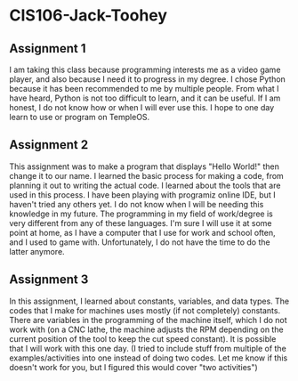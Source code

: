 # CIS106-Jack-Toohey

## Assignment 1

I am taking this class because programming interests me as a video game player, and also because I need it to progress in my degree.
I chose Python because it has been recommended to me by multiple people. 
From what I have heard, Python is not too difficult to learn, and it can be useful.
If I am honest, I do not know how or when I will ever use this.
I hope to one day learn to use or program on TempleOS.

## Assignment 2

This assignment was to make a program that displays "Hello World!" then change it to our name. I learned the basic process for making a code, from planning it out to writing the actual code. I learned about the tools that are used in this process. I have been playing with programiz online IDE, but I haven't tried any others yet. I do not know when I will be needing this knowledge in my future. The programming in my field of work/degree is very different from any of these languages. I'm sure I will use it at some point at home, as I have a computer that I use for work and school often, and I used to game with. Unfortunately, I do not have the time to do the latter anymore.

## Assignment 3

In this assignment, I learned about constants, variables, and data types. The codes that I make for machines uses mostly (if not completely) constants. There are variables in the programming of the machine itself, which I do not work with (on a CNC lathe, the machine adjusts the RPM depending on the current position of the tool to keep the cut speed constant). It is possible that I will work with this one day. 
(I tried to include stuff from multiple of the examples/activities into one instead of doing two codes. Let me know if this doesn't work for you, but I figured this would cover "two activities")
